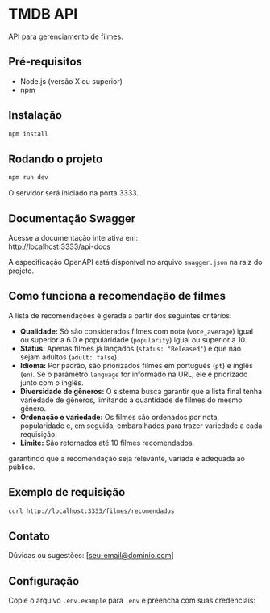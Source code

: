 # TMDB API

API para gerenciamento de filmes.

## Pré-requisitos

- Node.js (versão X ou superior)
- npm

## Instalação

```bash
npm install
```

## Rodando o projeto

```bash
npm run dev
```

O servidor será iniciado na porta 3333.

## Documentação Swagger

Acesse a documentação interativa em:  
http://localhost:3333/api-docs

A especificação OpenAPI está disponível no arquivo `swagger.json` na raiz do projeto.

## Como funciona a recomendação de filmes

A lista de recomendações é gerada a partir dos seguintes critérios:

- **Qualidade:** Só são considerados filmes com nota (`vote_average`) igual ou superior a 6.0 e popularidade (`popularity`) igual ou superior a 10.
- **Status:** Apenas filmes já lançados (`status: "Released"`) e que não sejam adultos (`adult: false`).
- **Idioma:** Por padrão, são priorizados filmes em português (`pt`) e inglês (`en`). Se o parâmetro `language` for informado na URL, ele é priorizado junto com o inglês.
- **Diversidade de gêneros:** O sistema busca garantir que a lista final tenha variedade de gêneros, limitando a quantidade de filmes do mesmo gênero.
- **Ordenação e variedade:** Os filmes são ordenados por nota, popularidade e, em seguida, embaralhados para trazer variedade a cada requisição.
- **Limite:** São retornados até 10 filmes recomendados.

garantindo que a recomendação seja relevante, variada e adequada ao público.

## Exemplo de requisição

```bash
curl http://localhost:3333/filmes/recomendados
```

## Contato

Dúvidas ou sugestões: [seu-email@dominio.com]

## Configuração

Copie o arquivo `.env.example` para `.env` e preencha com suas credenciais: 